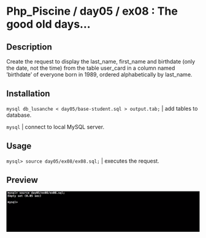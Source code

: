 # Php_Piscine / day05 / ex08 : The good old days...

## Description
Create the request to display the last_name, first_name and birthdate (only the date, not the time) from the table user_card in a column named ’birthdate’ of everyone born in 1989, ordered alphabetically by last_name.

## Installation
`mysql db_lusanche < day05/base-student.sql > output.tab;` | add tables to database.

`mysql` | connect to local MySQL server.

## Usage
`mysql> source day05/ex08/ex08.sql;` | executes the request.

## Preview
<img src="../../resources/images/old.png" width="1200">
